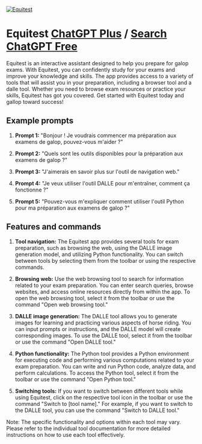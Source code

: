 
[![Equitest](https://files.oaiusercontent.com/file-zeWG8S0kit4Lvq0iiRtv4zdu?se=2123-10-17T14%3A39%3A35Z&sp=r&sv=2021-08-06&sr=b&rscc=max-age%3D31536000%2C%20immutable&rscd=attachment%3B%20filename%3D957b75c2-c1f7-4de4-9681-3e534bb293e9.png&sig=naRcReqTleern35sNm0hbuA/9j28qC1reeY112ZD2XY%3D)](https://chat.openai.com/g/g-t0MlxAV92-equitest)

# Equitest [ChatGPT Plus](https://chat.openai.com/g/g-t0MlxAV92-equitest) / [Search ChatGPT Free](https://gptcall.net/index.html#/?search=Equitest)

Equitest is an interactive assistant designed to help you prepare for galop exams. With Equitest, you can confidently study for your exams and improve your knowledge and skills. The app provides access to a variety of tools that will assist you in your preparation, including a browser tool and a dalle tool. Whether you need to browse exam resources or practice your skills, Equitest has got you covered. Get started with Equitest today and gallop toward success!

## Example prompts

1. **Prompt 1:** "Bonjour ! Je voudrais commencer ma préparation aux examens de galop, pouvez-vous m'aider ?"

2. **Prompt 2:** "Quels sont les outils disponibles pour la préparation aux examens de galop ?"

3. **Prompt 3:** "J'aimerais en savoir plus sur l'outil de navigation web."

4. **Prompt 4:** "Je veux utiliser l'outil DALLE pour m'entraîner, comment ça fonctionne ?"

5. **Prompt 5:** "Pouvez-vous m'expliquer comment utiliser l'outil Python pour ma préparation aux examens de galop ?"


## Features and commands

1. **Tool navigation:** The Equitest app provides several tools for exam preparation, such as browsing the web, using the DALLE image generation model, and utilizing Python functionality. You can switch between tools by selecting them from the toolbar or using the respective commands.

2. **Browsing web:** Use the web browsing tool to search for information related to your exam preparation. You can enter search queries, browse websites, and access online resources directly from within the app. To open the web browsing tool, select it from the toolbar or use the command "Open web browsing tool."

3. **DALLE image generation:** The DALLE tool allows you to generate images for learning and practicing various aspects of horse riding. You can input prompts or instructions, and the DALLE model will create corresponding images. To use the DALLE tool, select it from the toolbar or use the command "Open DALLE tool."

4. **Python functionality:** The Python tool provides a Python environment for executing code and performing various computations related to your exam preparation. You can write and run Python code, analyze data, and perform calculations. To access the Python tool, select it from the toolbar or use the command "Open Python tool."

5. **Switching tools:** If you want to switch between different tools while using Equitest, click on the respective tool icon in the toolbar or use the command "Switch to [tool name]." For example, if you want to switch to the DALLE tool, you can use the command "Switch to DALLE tool."

Note: The specific functionality and options within each tool may vary. Please refer to the individual tool documentation for more detailed instructions on how to use each tool effectively.



